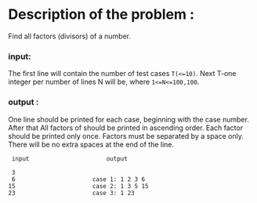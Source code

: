 # Description of the problem : 

Find all factors (divisors) of a number.

### input: 

The first line will contain the number of test cases `T(<=10)`. Next T-one integer per number of lines N will be, where `1<=N<=100,100`.

### output :

One line should be printed for each case, beginning with the case number. After that All factors of should be printed in ascending order. Each factor should be printed only once. Factors must be separated by a space only. There will be no extra spaces at the end of the line.


	 input 						output 

	 3				
	 6						case 1: 1 2 3 6
 	15						case 2: 1 3 5 15
 	23						case 3: 1 23
